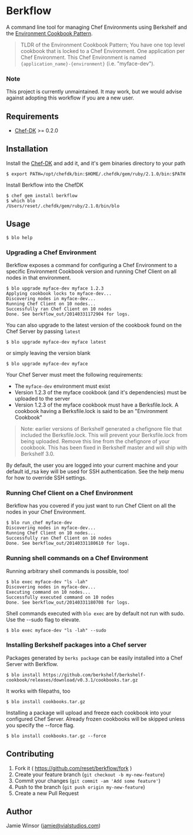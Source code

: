 # Berkflow

A command line tool for managing Chef Environments using Berkshelf and the [Environment Cookbook Pattern](http://blog.vialstudios.com/the-environment-cookbook-pattern/).

> TLDR of the Environment Cookbook Pattern; You have one top level cookbook that is locked to a Chef Environment. One application per Chef Environment. This Chef Environment is named `{application_name}-{environment}` (i.e. "myface-dev").


### Note

This project is currently unmaintained. It may work, but we would advise against adopting this workflow if you are a new user.

## Requirements

- [Chef-DK](https://downloads.chef.io/chef-dk/) >= 0.2.0

## Installation

Install the [Chef-DK](https://downloads.chef.io/chef-dk/) and add it, and it's gem binaries directory to your path

```shell
$ export PATH=/opt/chefdk/bin:$HOME/.chefdk/gem/ruby/2.1.0/bin:$PATH
```

Install Berkflow into the ChefDK

```shell
$ chef gem install berkflow
$ which blo
/Users/reset/.chefdk/gem/ruby/2.1.0/bin/blo
```

## Usage

```shell
$ blo help
```

### Upgrading a Chef Environment

Berkflow exposes a command for configuring a Chef Environment to a specific Environment Cookbook version and running Chef Client on all nodes in that environment.

```shell
$ blo upgrade myface-dev myface 1.2.3
Applying cookbook locks to myface-dev...
Discovering nodes in myface-dev...
Running Chef Client on 10 nodes...
Successfully ran Chef Client on 10 nodes
Done. See berkflow_out/20140331172904 for logs.
```

You can also upgrade to the latest version of the cookbook found on the Chef Server by passing `latest`

```shell
$ blo upgrade myface-dev myface latest
```

or simply leaving the version blank

```shell
$ blo upgrade myface-dev myface
```

Your Chef Server must meet the following requirements:

- The `myface-dev` environment must exist
- Version 1.2.3 of the myface cookbook (and it's dependencies) must be uploaded to the server
- Version 1.2.3 of the myface cookbook must have a Berksfile.lock. A cookbook having a Berksfile.lock is said to be an "Environment Cookbook"

> Note: earlier versions of Berkshelf generated a chefignore file that included the Berksfile.lock. This will prevent your Berksfile.lock from being uploaded. Remove this line from the chefignore of your cookbook. This has been fixed in Berkshelf master and will ship with Berkshelf 3.0.

By default, the user you are logged into your current machine and your default id_rsa key will be used for SSH authentication. See the help menu for how to override SSH settings.

### Running Chef Client on a Chef Environment

Berkflow has you covered if you just want to run Chef Client on all the nodes in your Chef Environment.

```
$ blo run_chef myface-dev
Discovering nodes in myface-dev...
Running Chef Client on 10 nodes...
Successfully ran Chef Client on 10 nodes
Done. See berkflow_out/20140331180610 for logs.
```

### Running shell commands on a Chef Environment

Running arbitrary shell commands is possible, too!

```
$ blo exec myface-dev "ls -lah"
Discovering nodes in myface-dev...
Executing command on 10 nodes...
Successfully executed command on 10 nodes
Done. See berkflow_out/20140331180708 for logs.
```

Shell commands executed with `blo exec` are by default not run with sudo. Use the --sudo flag to elevate.

```shell
$ blo exec myface-dev "ls -lah" --sudo
```

### Installing Berkshelf packages into a Chef server

Packages generated by `berks package` can be easily installed into a Chef Server with Berkflow.

```shell
$ blo install https://github.com/berkshelf/berkshelf-cookbook/releases/download/v0.3.1/cookbooks.tar.gz
```

It works with filepaths, too

```
$ blo install cookbooks.tar.gz
```

Installing a package will upload and freeze each cookbook into your configured Chef Server. Already frozen cookbooks will be skipped unless you specify the --force flag.

```
$ blo install cookbooks.tar.gz --force
```

## Contributing

1. Fork it ( <https://github.com/reset/berkflow/fork> )
2. Create your feature branch (`git checkout -b my-new-feature`)
3. Commit your changes (`git commit -am 'Add some feature'`)
4. Push to the branch (`git push origin my-new-feature`)
5. Create a new Pull Request

## Author

Jamie Winsor ([jamie@vialstudios.com](mailto:jamie@vialstudios.com))
